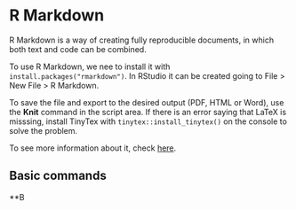 # R Markdown

R Markdown is a way of creating fully reproducible documents, in which both text and code can be combined. 

To use R Markdown, we nee to install it with `install.packages("rmarkdown")`. In RStudio it can be created going to File > New File > R Markdown.

To save the file and export to the desired output (PDF, HTML or Word), use the **Knit** command in the script area. If there is an error saying that LaTeX is misssing, install TinyTex with `tinytex::install_tinytex()` on the console to solve the problem.

To see more information about it, check [here](https://rmarkdown.rstudio.com/).

## Basic commands

**B
<!--stackedit_data:
eyJoaXN0b3J5IjpbOTEyODE3NTIsLTExNzg0MDQ0MzFdfQ==
-->